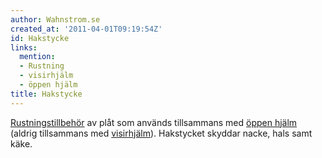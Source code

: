```yaml
---
author: Wahnstrom.se
created_at: '2011-04-01T09:19:54Z'
id: Hakstycke
links:
  mention:
  - Rustning
  - visirhjälm
  - öppen hjälm
title: Hakstycke
---
```


[Rustningstillbehör] av plåt som används tillsammans med [öppen hjälm] (aldrig tillsammans med
[visirhjälm]). Hakstycket skyddar nacke, hals samt käke.

  [Rustningstillbehör]: Rustning
  [öppen hjälm]: öppen_hjälm
  [visirhjälm]: visirhjälm
